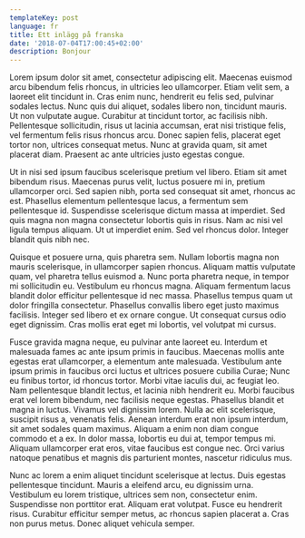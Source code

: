 ```yaml
---
templateKey: post
language: fr
title: Ett inlägg på franska
date: '2018-07-04T17:00:45+02:00'
description: Bonjour
---
```

Lorem ipsum dolor sit amet, consectetur adipiscing elit. Maecenas euismod arcu bibendum felis rhoncus, in ultricies leo ullamcorper. Etiam velit sem, a laoreet elit tincidunt in. Cras enim nunc, hendrerit eu felis sed, pulvinar sodales lectus. Nunc quis dui aliquet, sodales libero non, tincidunt mauris. Ut non vulputate augue. Curabitur at tincidunt tortor, ac facilisis nibh. Pellentesque sollicitudin, risus ut lacinia accumsan, erat nisi tristique felis, vel fermentum felis risus rhoncus arcu. Donec sapien felis, placerat eget tortor non, ultrices consequat metus. Nunc at gravida quam, sit amet placerat diam. Praesent ac ante ultricies justo egestas congue. 

Ut in nisi sed ipsum faucibus scelerisque pretium vel libero. Etiam sit amet bibendum risus. Maecenas purus velit, luctus posuere mi in, pretium ullamcorper orci. Sed sapien nibh, porta sed consequat sit amet, rhoncus ac est. Phasellus elementum pellentesque lacus, a fermentum sem pellentesque id. Suspendisse scelerisque dictum massa at imperdiet. Sed quis magna non magna consectetur lobortis quis in risus. Nam ac nisi vel ligula tempus aliquam. Ut ut imperdiet enim. Sed vel rhoncus dolor. Integer blandit quis nibh nec. 

Quisque et posuere urna, quis pharetra sem. Nullam lobortis magna non mauris scelerisque, in ullamcorper sapien rhoncus. Aliquam mattis vulputate quam, vel pharetra tellus euismod a. Nunc porta pharetra neque, in tempor mi sollicitudin eu. Vestibulum eu rhoncus magna. Aliquam fermentum lacus blandit dolor efficitur pellentesque id nec massa. Phasellus tempus quam ut dolor fringilla consectetur. Phasellus convallis libero eget justo maximus facilisis. Integer sed libero et ex ornare congue. Ut consequat cursus odio eget dignissim. Cras mollis erat eget mi lobortis, vel volutpat mi cursus. 

Fusce gravida magna neque, eu pulvinar ante laoreet eu. Interdum et malesuada fames ac ante ipsum primis in faucibus. Maecenas mollis ante egestas erat ullamcorper, a elementum ante malesuada. Vestibulum ante ipsum primis in faucibus orci luctus et ultrices posuere cubilia Curae; Nunc eu finibus tortor, id rhoncus tortor. Morbi vitae iaculis dui, ac feugiat leo. Nam pellentesque blandit lectus, et lacinia nibh hendrerit eu. Morbi faucibus erat vel lorem bibendum, nec facilisis neque egestas. Phasellus blandit et magna in luctus. Vivamus vel dignissim lorem. Nulla ac elit scelerisque, suscipit risus a, venenatis felis. Aenean interdum erat non ipsum interdum, sit amet sodales quam maximus. Aliquam a enim non diam congue commodo et a ex. In dolor massa, lobortis eu dui at, tempor tempus mi. Aliquam ullamcorper erat eros, vitae faucibus est congue nec. Orci varius natoque penatibus et magnis dis parturient montes, nascetur ridiculus mus. 

Nunc ac lorem a enim aliquet tincidunt scelerisque at lectus. Duis egestas pellentesque tincidunt. Mauris a eleifend arcu, eu dignissim urna. Vestibulum eu lorem tristique, ultrices sem non, consectetur enim. Suspendisse non porttitor erat. Aliquam erat volutpat. Fusce eu hendrerit risus. Curabitur efficitur semper metus, ac rhoncus sapien placerat a. Cras non purus metus. Donec aliquet vehicula semper.

